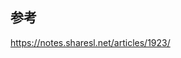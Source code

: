 ## 参考

<a href="https://notes.sharesl.net/articles/1923/" target="_blank">https://notes.sharesl.net/articles/1923/</a>
